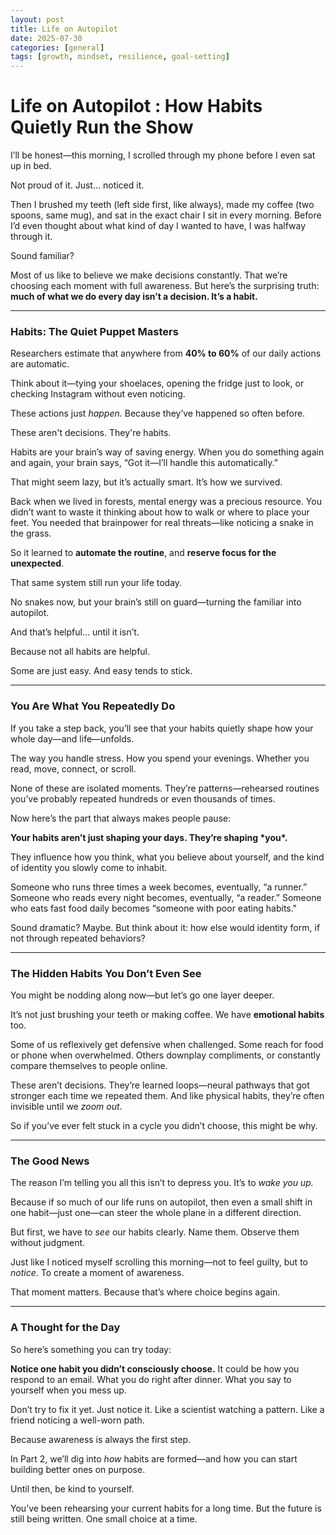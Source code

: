 ```yaml
---
layout: post  
title: Life on Autopilot  
date: 2025-07-30
categories: [general]  
tags: [growth, mindset, resilience, goal-setting]  
---
```

# Life on Autopilot : How Habits Quietly Run the Show

I’ll be honest—this morning, I scrolled through my phone before I even sat up in bed.

Not proud of it. Just… noticed it.

Then I brushed my teeth (left side first, like always), made my coffee (two spoons, same mug), and sat in the exact chair I sit in every morning. Before I’d even thought about what kind of day I wanted to have, I was halfway through it.

Sound familiar?

Most of us like to believe we make decisions constantly. That we’re choosing each moment with full awareness. But here’s the surprising truth: **much of what we do every day isn’t a decision. It’s a habit.**

------

### Habits: The Quiet Puppet Masters

Researchers estimate that anywhere from **40% to 60%** of our daily actions are automatic.

Think about it—tying your shoelaces, opening the fridge just to look, or checking Instagram without even noticing.

These actions just *happen.* Because they’ve happened so often before. 

These aren't decisions. They're habits.

Habits are your brain’s way of saving energy. When you do something again and again, your brain says, “Got it—I’ll handle this automatically.”

That might seem lazy, but it’s actually smart. It’s how we survived.

Back when we lived in forests, mental energy was a precious resource. You didn’t want to waste it thinking about how to walk or where to place your feet. You needed that brainpower for real threats—like noticing a snake in the grass.

So it learned to **automate the routine**, and **reserve focus for the unexpected**.

That same system still run your life today. 

No snakes now, but your brain’s still on guard—turning the familiar into autopilot.

And that’s helpful… until it isn’t.

Because not all habits are helpful. 

Some are just easy. And easy tends to stick.

------

### You Are What You Repeatedly Do

If you take a step back, you’ll see that your habits quietly shape how your whole day—and life—unfolds.

The way you handle stress.
 How you spend your evenings.
 Whether you read, move, connect, or scroll.

None of these are isolated moments. They’re patterns—rehearsed routines you’ve probably repeated hundreds or even thousands of times.

Now here’s the part that always makes people pause:

**Your habits aren’t just shaping your days. They’re shaping \*you\*.**

They influence how you think, what you believe about yourself, and the kind of identity you slowly come to inhabit.

Someone who runs three times a week becomes, eventually, “a runner.”
Someone who reads every night becomes, eventually, “a reader.”
Someone who eats fast food daily becomes “someone with poor eating habits."

Sound dramatic? Maybe. But think about it: how else would identity form, if not through repeated behaviors?

------

### The Hidden Habits You Don’t Even See

You might be nodding along now—but let’s go one layer deeper.

It’s not just brushing your teeth or making coffee. We have **emotional habits** too.

Some of us reflexively get defensive when challenged.
Some reach for food or phone when overwhelmed.
Others downplay compliments, or constantly compare themselves to people online.

These aren’t decisions. They’re learned loops—neural pathways that got stronger each time we repeated them. And like physical habits, they’re often invisible until we *zoom out*.

So if you’ve ever felt stuck in a cycle you didn’t choose, this might be why.

------

### The Good News

The reason I’m telling you all this isn’t to depress you. It’s to *wake you up.*

Because if so much of our life runs on autopilot, then even a small shift in one habit—just one—can steer the whole plane in a different direction.

But first, we have to *see* our habits clearly. Name them. Observe them without judgment.

Just like I noticed myself scrolling this morning—not to feel guilty, but to *notice*. To create a moment of awareness.

That moment matters. Because that’s where choice begins again.

------

### A Thought for the Day

So here’s something you can try today:

**Notice one habit you didn’t consciously choose.**
 It could be how you respond to an email. What you do right after dinner. What you say to yourself when you mess up.

Don’t try to fix it yet. Just notice it. Like a scientist watching a pattern. Like a friend noticing a well-worn path.

Because awareness is always the first step.

In Part 2, we’ll dig into *how* habits are formed—and how you can start building better ones on purpose.

Until then, be kind to yourself.

You’ve been rehearsing your current habits for a long time.
But the future is still being written. One small choice at a time.
